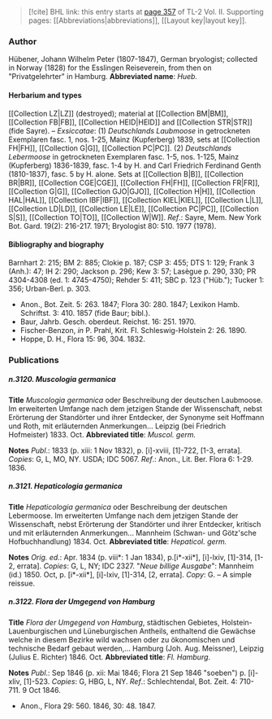 > [!cite] BHL link: this entry starts at [page 357](https://www.biodiversitylibrary.org/page/33068599) of TL-2 Vol. II.
> Supporting pages: [[Abbreviations|abbreviations]], [[Layout key|layout key]].

### Author

Hübener, Johann Wilhelm Peter (1807-1847), German bryologist; collected in Norway (1828) for the Esslingen Reiseverein, from then on "Privatgelehrter" in Hamburg. 
**Abbreviated name**: *Hueb.*

#### Herbarium and types

[[Collection LZ|LZ]] (destroyed); material at [[Collection BM|BM]], [[Collection FB|FB]], [[Collection HEID|HEID]] and [[Collection STR|STR]] (fide Sayre). – *Exsiccatae*: (1) *Deutschlands Laubmoose* in getrockneten Exemplaren fasc. 1, nos. 1-25, Mainz (Kupferberg) 1839, sets at [[Collection FH|FH]], [[Collection G|G]], [[Collection PC|PC]].
(2) *Deutschlands Lebermoose* in getrockneten Exemplaren fasc. 1-5, nos. 1-125, Mainz (Kupferberg) 1836-1839, fasc. 1-4 by H. and Carl Friedrich Ferdinand Genth (1810-1837), fasc. 5 by H. alone. Sets at [[Collection B|B]], [[Collection BR|BR]], [[Collection CGE|CGE]], [[Collection FH|FH]], [[Collection FR|FR]], [[Collection G|G]], [[Collection GJO|GJO]], [[Collection H|H]], [[Collection HAL|HAL]], [[Collection IBF|IBF]], [[Collection KIEL|KIEL]], [[Collection L|L]], [[Collection LD|LD]], [[Collection LE|LE]], [[Collection PC|PC]], [[Collection S|S]], [[Collection TO|TO]], [[Collection W|W]].
*Ref*.: Sayre, Mem. New York Bot. Gard. 19(2): 216-217. 1971; Bryologist 80: 510. 1977 (1978).

#### Bibliography and biography

Barnhart 2: 215; BM 2: 885; Clokie p. 187; CSP 3: 455; DTS 1: 129; Frank 3 (Anh.): 47; IH 2: 290; Jackson p. 296; Kew 3: 57; Lasègue p. 290, 330; PR 4304-4308 (ed. 1: 4745-4750); Rehder 5: 411; SBC p. 123 ("Hüb."); Tucker 1: 356; Urban-Berl. p. 303.
- Anon., Bot. Zeit. 5: 263. 1847; Flora 30: 280. 1847; Lexikon Hamb. Schriftst. 3: 410. 1857 (fide Baur; bibl.).
- Baur, Jahrb. Gesch. oberdeut. Reichst. 16: 251. 1970.
- Fischer-Benzon, *in* P. Prahl, Krit. FI. Schleswig-Holstein 2: 26. 1890.
- Hoppe, D. H., Flora 15: 96, 304. 1832.

### Publications

##### n.3120. Muscologia germanica

**Title**
*Muscologia germanica* oder Beschreibung der deutschen Laubmoose. Im erweiterten Umfange nach dem jetzigen Stande der Wissenschaft, nebst Erörterung der Standörter und ihrer Entdecker, der Synonyme seit Hoffmann und Roth, mit erläuternden Anmerkungen... Leipzig (bei Friedrich Hofmeister) 1833. Oct.
**Abbreviated title**: *Muscol. germ.*

**Notes**
*Publ*.: 1833 (p. xiii: 1 Nov 1832), p. \[i\]-xviii, \[1\]-722, \[1-3, errata\]. *Copies*: G, L, MO, NY. USDA; IDC 5067.
*Ref*.: Anon., Lit. Ber. Flora 6: 1-29. 1836.

##### n.3121. Hepaticologia germanica

**Title**
*Hepaticologia germanica* oder Beschreibung der deutschen Lebermoose. Im erweiterten Umfange nach dem jetzigen Stande der Wissenschaft, nebst Erörterung der Standörter und ihrer Entdecker, kritisch und mit erläuternden Anmerkungen... Mannheim (Schwan- und Götz'sche Hofbuchhandlung) 1834. Oct.
**Abbreviated title**: *Hepaticol. germ.*

**Notes**
*Orig. ed.*: Apr. 1834 (p. viii\*: 1 Jan 1834), p.\[i\*-xii\*\], \[i\]-lxiv, \[1\]-314, \[1-2, errata\]. *Copies*: G, L, NY; IDC 2327.
"*Neue billige Ausgabe*": Mannheim (id.) 1850. Oct, p. \[i\*-xii\*\], \[i\]-lxiv, \[1\]-314, \[2, errata\].
*Copy*: G. – A simple reissue.

##### n.3122. Flora der Umgegend von Hamburg

**Title**
*Flora der Umgegend von Hamburg*, städtischen Gebietes, Holstein-Lauenburgischen und Lüneburgischen Antheils, enthaltend die Gewächse welche in diesem Bezirke wild wachsen oder zu ökonomischen und technische Bedarf gebaut werden,... Hamburg (Joh. Aug. Meissner), Leipzig (Julius E. Richter) 1846. Oct.
**Abbreviated title**: *Fl. Hamburg*.

**Notes**
*Publ*.: Sep 1846 (p. xii: Mai 1846; Flora 21 Sep 1846 "soeben") p. \[i\]-xliv, \[1\]-523. *Copies*: G, HBG, L, NY.
*Ref*.: Schlechtendal, Bot. Zeit. 4: 710-711. 9 Oct 1846.
- Anon., Flora 29: 560. 1846, 30: 48. 1847.


